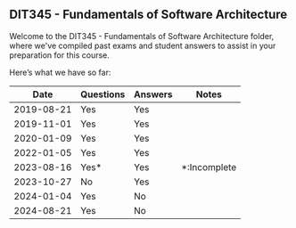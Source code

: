 ## DIT345 - Fundamentals of Software Architecture
Welcome to the DIT345 - Fundamentals of Software Architecture folder, where we've compiled past exams and student answers to assist in your preparation for this course.

Here’s what we have so far:

|    Date    | Questions | Answers |    Notes     |
|------------|-----------|---------|--------------|
| 2019-08-21 | Yes       | Yes     |              |
| 2019-11-01 | Yes       | Yes     |              |
| 2020-01-09 | Yes       | Yes     |              |
| 2022-01-05 | Yes       | Yes     |              |
| 2023-08-16 | Yes*      | Yes     | *:Incomplete |
| 2023-10-27 | No        | Yes     |              |
| 2024-01-04 | Yes       | No      |              |
| 2024-08-21 | Yes       | No      |              |
